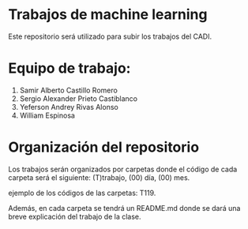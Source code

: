 # Trabajos de machine learning
Este repositorio será utilizado para subir los trabajos del CADI. 

# Equipo de trabajo:

1. Samir Alberto Castillo Romero
2. Sergio Alexander Prieto Castiblanco
3. Yeferson Andrey Rivas Alonso
4. William Espinosa

# Organización del repositorio 

Los trabajos serán organizados por carpetas donde el código de cada carpeta será el siguiente: (T)trabajo, (00) día, (00) mes.

ejemplo de los códigos de las carpetas: T119.

Además, en cada carpeta se tendrá un README.md donde se dará una breve explicación del trabajo de la clase.
